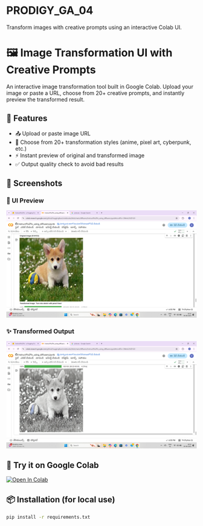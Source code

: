 # PRODIGY_GA_04
Transform images with creative prompts using an interactive Colab UI.
# 🖼️ Image Transformation UI with Creative Prompts

An interactive image transformation tool built in Google Colab. Upload your image or paste a URL, choose from 20+ creative prompts, and instantly preview the transformed result.

## 🚀 Features
- 📤 Upload or paste image URL
- 🎨 Choose from 20+ transformation styles (anime, pixel art, cyberpunk, etc.)
- ⚡ Instant preview of original and transformed image
- ✅ Output quality check to avoid bad results

## 📸 Screenshots

### 🔧 UI Preview
![UI Preview](preview.png)

### ✨ Transformed Output
![Transformed Output](sample_output.png)

## 🔗 Try it on Google Colab
[![Open In Colab](https://colab.research.google.com/assets/colab-badge.svg)](https://colab.research.google.com/drive/1bn0gvWkaDbq7kZ8o_ABbZ2J_TcuN20vl)

## 📦 Installation (for local use)
```bash
pip install -r requirements.txt
